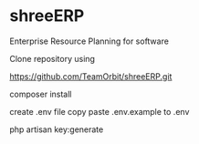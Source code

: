 # shreeERP
Enterprise Resource Planning for software

Clone repository using

 https://github.com/TeamOrbit/shreeERP.git


composer install

create .env file copy paste .env.example to .env

php artisan key:generate
